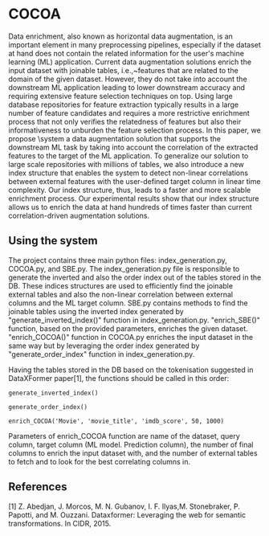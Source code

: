 # COCOA
Data enrichment, also known as horizontal data augmentation, is an important element in many preprocessing pipelines, especially if the dataset at hand does not contain the related information for the user's machine learning (ML) application. Current data augmentation solutions enrich the input dataset with joinable tables, i.e.,~features that are related to the domain of the given dataset.
However, they do not take into account the downstream ML application leading to lower downstream accuracy and requiring extensive feature selection techniques on top.
Using large database repositories for feature extraction typically results in a large number of feature candidates and requires a more restrictive enrichment process that not only verifies the relatedness of features but also their informativeness to unburden the feature selection process. 
In this paper, we propose \system a data augmentation solution that supports the downstream ML task by taking into account the correlation of the extracted features to the target of the ML application.
To generalize our solution to large scale repositories with millions of tables, we also introduce a new index structure that enables the system to detect non-linear correlations between external features with the user-defined target column in linear time complexity.
Our index structure, thus, leads to a faster and more scalable enrichment process.
Our experimental results show that our index structure allows us to enrich the data at hand hundreds of times faster than current correlation-driven augmentation solutions.

## Using the system
The project contains three main python files: index_generation.py, COCOA.py, and SBE.py.
The index_generation.py file is responsible to generate the inverted and also the order index out of the tables stored in the DB. These indices structures are used to efficiently find the joinable external tables and also the non-linear correlation between external columns and the ML target column.
SBE.py contains methods to find the joinable tables using the inverted index generated by "generate_inverted_index()" function in index_generation.py. "enrich_SBE()" function, based on the provided parameters, enriches the given dataset. "enrich_COCOA()" function in COCOA.py enriches the input dataset in the same way but by leveraging the order index generated by "generate_order_index" function in index_generation.py.

Having the tables stored in the DB based on the tokenisation suggested in DataXFormer paper[1], the functions should be called in this order:

```
generate_inverted_index()

generate_order_index()

enrich_COCOA('Movie', 'movie_title', 'imdb_score', 50, 1000)
``` 
Parameters of enrich_COCOA function are name of the dataset, query column, target column (ML model. Prediction column), the number of final columns to enrich the input dataset with, and the number of external tables to fetch and to look for the best correlating columns in.

## References
[1] Z. Abedjan, J. Morcos, M. N. Gubanov, I. F. Ilyas,M. Stonebraker, P. Papotti, and M. Ouzzani. Dataxformer:  Leveraging the web for semantic transformations. In CIDR, 2015.